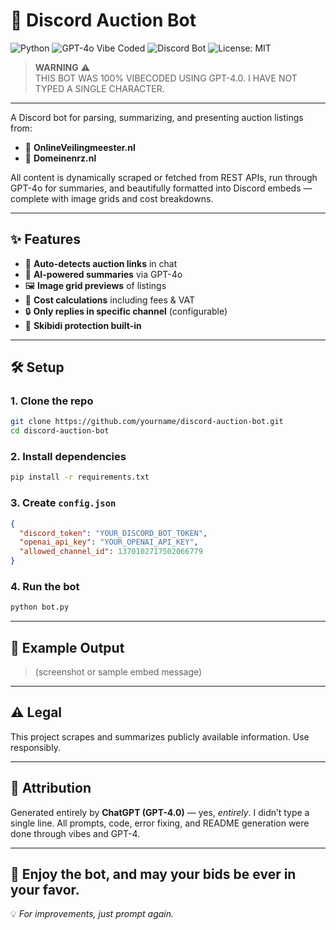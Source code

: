 # 🧠 Discord Auction Bot
![Python](https://img.shields.io/badge/python-3.10+-blue?logo=python)
![GPT-4o Vibe Coded](https://img.shields.io/badge/vibe--coded-GPT--4o-ff69b4?logo=openai)
![Discord Bot](https://img.shields.io/badge/discord-bot-5865F2?logo=discord)
![License: MIT](https://img.shields.io/badge/license-MIT-green)

> **WARNING** ⚠️  
> THIS BOT WAS 100% VIBECODED USING GPT-4.0. I HAVE NOT TYPED A SINGLE CHARACTER.

---

A Discord bot for parsing, summarizing, and presenting auction listings from:

- 🔹 **OnlineVeilingmeester.nl**  
- 🔹 **Domeinenrz.nl**

All content is dynamically scraped or fetched from REST APIs, run through GPT-4o for summaries, and beautifully formatted into Discord embeds — complete with image grids and cost breakdowns.

---

## ✨ Features

- 🔗 **Auto-detects auction links** in chat  
- 🧠 **AI-powered summaries** via GPT-4o  
- 🖼️ **Image grid previews** of listings  
- 💸 **Cost calculations** including fees & VAT  
- 🔒 **Only replies in specific channel** (configurable)  
- 🚫 **Skibidi protection built-in**

---

## 🛠️ Setup

### 1. Clone the repo
```bash
git clone https://github.com/yourname/discord-auction-bot.git
cd discord-auction-bot
```

### 2. Install dependencies
```bash
pip install -r requirements.txt
```

### 3. Create `config.json`
```json
{
  "discord_token": "YOUR_DISCORD_BOT_TOKEN",
  "openai_api_key": "YOUR_OPENAI_API_KEY",
  "allowed_channel_id": 1370102717502066779
}
```

### 4. Run the bot
```bash
python bot.py
```

---

## 📸 Example Output

> (screenshot or sample embed message)

---

## ⚠️ Legal

This project scrapes and summarizes publicly available information. Use responsibly.

---

## 🙏 Attribution

Generated entirely by **ChatGPT (GPT-4.0)** — yes, _entirely_. I didn’t type a single line. All prompts, code, error fixing, and README generation were done through vibes and GPT-4.

---

## 🚀 Enjoy the bot, and may your bids be ever in your favor.

💡 _For improvements, just prompt again._
